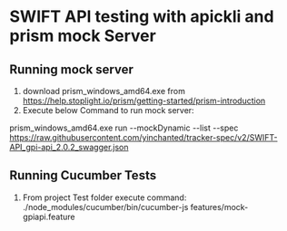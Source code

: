# SWIFT API testing with apickli and prism mock Server

## Running mock server

1. download prism_windows_amd64.exe from https://help.stoplight.io/prism/getting-started/prism-introduction
2. Execute below Command to run mock server:

prism_windows_amd64.exe run --mockDynamic --list --spec https://raw.githubusercontent.com/yinchanted/tracker-spec/v2/SWIFT-API_gpi-api_2.0.2_swagger.json

## Running Cucumber Tests

1. From project Test folder execute command:
./node_modules/cucumber/bin/cucumber-js features/mock-gpiapi.feature

